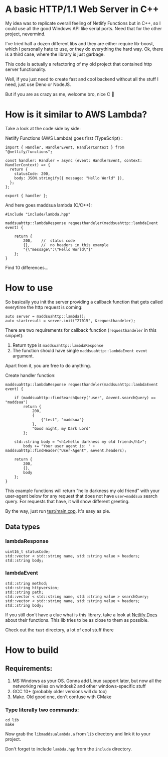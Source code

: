 # A basic HTTP/1.1 Web Server in C++

My idea was to replicate overall feeling of Netlify Functions but in C++, so I could use all the good Windows API like serial ports. Need that for the other project, nevermind.

I've tried half a dozen different libs and they are either require lib-boost, which I personally hate to use, or they do everything the hard way. Ok, there is a third case, where the library is just garbage.

This code is actually a refactoring of my old project that contained http server functionality.

Well, if you just need to create fast and cool backend without all the stuff I need, just use Deno or NodeJS.

But if you are as crazy as me, welcome bro, nice C 🤝

# How is it similar to AWS Lambda?

Take a look at the code side by side:

Netlify Functions (AWS Lambda) goes first (TypeScript) :

```
import { Handler, HandlerEvent, HandlerContext } from "@netlify/functions";

const handler: Handler = async (event: HandlerEvent, context: HandlerContext) => {
  return {
    statusCode: 200,
    body: JSON.stringify({ message: "Hello World" }),
  };
};

export { handler };
```

And here goes maddsua lambda (C/C++):

```
#include "include/lambda.hpp"

maddsuahttp::lambdaResponse requesthandeler(maddsuahttp::lambdaEvent event) {

	return {
		200,	//	status code
		{},		//	no headers in this example
		"{\"message\":\"Hello World\"}"
	};
}
```

Find 10 differences...

# How to use

So basically you init the server providing a callback function that gets called everytime the http request is coming:

```
auto server = maddsuahttp::lambda();
auto startresult = server.init("27015", &requesthandeler);
```

There are two requirements for callback function (`requesthandeler` in this snippet):

1. Return type is `maddsuahttp::lambdaResponse`
2. The function should have single `maddsuahttp::lambdaEvent event` argument.

Apart from it, you are free to do anything.

Create handler function:

```
maddsuahttp::lambdaResponse requesthandeler(maddsuahttp::lambdaEvent event) {

	if (maddsuahttp::findSearchQuery("user", &event.searchQuery) == "maddsua")
		return {
			200,
			{
				{"test", "maddsua"}
			},
			"Good night, my Dark Lord"
		};

	std::string body = "<h1>hello darkness my old friend</h1>";
		body += "Your user agent is: " + maddsuahttp::findHeader("User-Agent", &event.headers);

	return {
		200,
		{},
		body
	};
}
```

This example functions will return "hello darkness my old friend" with your user-agent below for any request that does not have `user=maddsua` search query. For requests that have, it will show different greeting.

By the way, just run [test/main.cpp](test/main.cpp). It's easy as pie.

## Data types

### lambdaResponse

```
uint16_t statusCode;
std::vector < std::string name, std::string value > headers;
std::string body;
```

### lambdaEvent

```
std::string method;
std::string httpversion;
std::string path;
std::vector < std::string name, std::string value > searchQuery;
std::vector < std::string name, std::string value > headers;
std::string body;
```

If you still don't have a clue what is this library, take a look at [Netlify Docs](https://docs.netlify.com/functions/overview/) about their functions. This lib tries to be as close to them as possible.

Check out the `test` directory, a lot of cool stuff there

# How to build

## Requirements:

1. MS Windows as your OS. Gonna add Linux support later, but now all the networking relies on windosk2 and other windows-specific stuff
2. GCC 10+ (probably older versions will do too)
3. Make. Old good one, don't confuse with CMake

### Type literally two commands:

```
cd lib
make
```
Now grab the `libmaddsualambda.a` from `lib` directory and link it to your project.

Don't forget to include `lambda.hpp` from the `include` directory.
